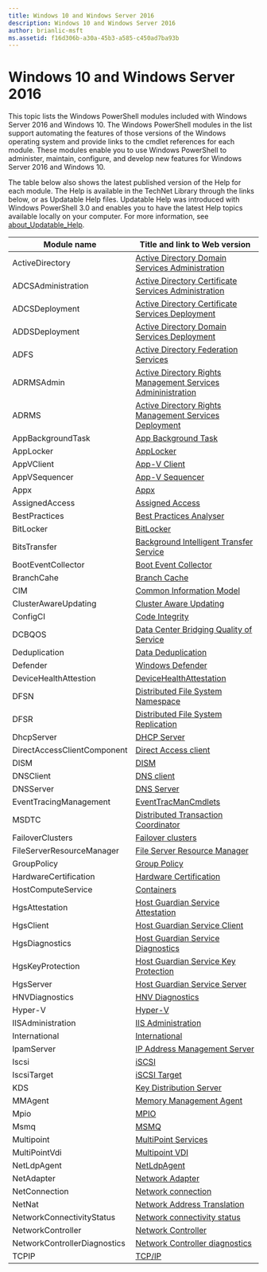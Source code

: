 ```yaml
---
title: Windows 10 and Windows Server 2016
description: Windows 10 and Windows Server 2016
author: brianlic-msft
ms.assetid: f16d306b-a30a-45b3-a585-c450ad7ba93b
---
```


# Windows 10 and Windows Server 2016

This topic lists the Windows PowerShell modules included with Windows Server 2016 and Windows 10. The Windows PowerShell modules in the list support automating the features of those versions of the Windows operating system and provide links to the cmdlet references for each module. These modules enable you to use Windows PowerShell to administer, maintain, configure, and develop new features for Windows Server 2016 and Windows 10.

The table below also shows the latest published version of the Help for each module. The Help is available in the TechNet Library through the links below, or as Updatable Help files. Updatable Help was introduced with Windows PowerShell 3.0 and enables you to have the latest Help topics available locally on your computer. For more information, see [about_Updatable_Help](https://technet.microsoft.com/library/hh847735.aspx).

| Module name | Title and link to Web version |
| - | - |
| ActiveDirectory | [Active Directory Domain Services Administration](adds/administration/index.md) |
| ADCSAdministration | [Active Directory Certificate Services Administration](adcs/administration/index.md) |
| ADCSDeployment | [Active Directory Certificate Services Deployment](adcs/deployment/index.md) |
| ADDSDeployment | [Active Directory Domain Services Deployment](adds/deployment/index.md) |
| ADFS | [Active Directory Federation Services](adfs/index.md) |
| ADRMSAdmin | [Active Directory Rights Management Services Admininistration](adrms/administration/index.md) |
| ADRMS | [Active Directory Rights Management Services Deployment](adrms/deployment/index.md) |
| AppBackgroundTask | [App Background Task](appbackgroundtask/index.md) |
| AppLocker | [AppLocker](applocker/index.md) |
| AppVClient | [App-V Client](app-v/client/index.md) |
| AppVSequencer | [App-V Sequencer](app-v/sequencer/index.md) |
| Appx | [Appx](appx/index.md) |
| AssignedAccess | [Assigned Access](assigned-access/index.md) |
| BestPractices | [Best Practices Analyser](best-practices/index.md) |
| BitLocker | [BitLocker](bitlocker/index.md) |
| BitsTransfer | [Background Intelligent Transfer Service](bits/index.md) |
| BootEventCollector | [Boot Event Collector](boot-event-collector/index.md) |
| BranchCahe | [Branch Cache](branch-cache/index.md) |
| CIM | [Common Information Model](cim/index.md) |
| ClusterAwareUpdating | [Cluster Aware Updating](cluster-aware-updating/index.md) |
| ConfigCI | [Code Integrity](code-integrity/index.md) |
| DCBQOS | [Data Center Bridging Quality of Service](dcbqos/index.md) |
| Deduplication | [Data Deduplication](data-deduplication/index.md) |
| Defender | [Windows Defender](defender/index.md) |
| DeviceHealthAttestion | [DeviceHealthAttestation](dha/index.md) |
| DFSN | [Distributed File System Namespace](dfs/namespace/index.md) |
| DFSR | [Distributed File System Replication](dfs/replication/index.md) |
| DhcpServer | [DHCP Server](dhcp-server/index.md) |
| DirectAccessClientComponent | [Direct Access client](direct-access-client/index.md) |
| DISM | [DISM](dism/index.md) |
| DNSClient | [DNS client](dns-client/index.md) |
| DNSServer | [DNS Server](dns-server/index.md) |
| EventTracingManagement | [EventTracManCmdlets](etw/index.md) |
| MSDTC | [Distributed Transaction Coordinator](msdtc/index.md) |
| FailoverClusters | [Failover clusters](failover-clusters/index.md) |
| FileServerResourceManager | [File Server Resource Manager](fsrm/index.md) |
| GroupPolicy | [Group Policy](group-policy/index.md) |
| HardwareCertification | [Hardware Certification](hardware-certification/index.md) |
| HostComputeService | [Containers](containers/hostcomputeservice.md) |
| HgsAttestation | [Host Guardian Service Attestation](host-guardian-service/attestation/index.md) |
| HgsClient | [Host Guardian Service Client](host-guardian-service/client/index.md) |
| HgsDiagnostics | [Host Guardian Service Diagnostics](host-guardian-service/diagnostics/index.md) |
| HgsKeyProtection | [Host Guardian Service Key Protection](host-guardian-service/key-protection/index.md) |
| HgsServer | [Host Guardian Service Server](host-guardian-service/server/index.md) |
| HNVDiagnostics | [HNV Diagnostics](hnv-diagnostics/index.md) |
| Hyper-V | [Hyper-V](hyper-v/index.md) |
| IISAdministration | [IIS Administration](iis/administration/index.md) |
| International | [International](international/index.md) |
| IpamServer | [IP Address Management Server](ipam/index.md) |
| Iscsi | [iSCSI](iscsi/index.md) |
| IscsiTarget | [iSCSI Target](iscsi-target/index.md) |
| KDS | [Key Distribution Server](kds/index.md) |
| MMAgent | [Memory Management Agent](mmagent/index.md) |
| Mpio | [MPIO](mpio/index.md) |
| Msmq | [MSMQ](msmq/index.md) |
| Multipoint | [MultiPoint Services](multipoint/services/index.md) |
| MultiPointVdi | [Multipoint VDI](multipoint/vdi/index.md) |
| NetLdpAgent | [NetLdpAgent](netldp/index.md) |
| NetAdapter | [Network Adapter](network-adapter/index.md) |
| NetConnection | [Network connection](network-connection/index.md) |
| NetNat | [Network Address Translation](nat/index.md) |
| NetworkConnectivityStatus | [Network connectivity status](ncsi/index.md) |
| NetworkController | [Network Controller](network-controller/networkcontroller.md) |
| NetworkControllerDiagnostics | [Network Controller diagnostics](network-controller-diagnostics/index.md) |
| TCPIP | [TCP/IP](tcpip/index.md) |
